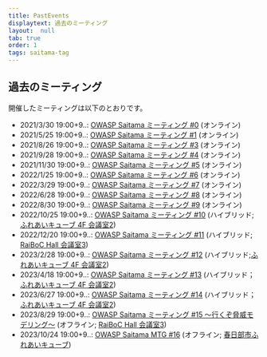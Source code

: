 ```yaml
---
title: PastEvents
displaytext: 過去のミーティング
layout:  null
tab: true
order: 1
tags: saitama-tag
---
```


## 過去のミーティング

開催したミーティングは以下のとおりです。

* 2021/3/30 19:00+9..: [OWASP Saitama ミーティング #0](https://owaspsaitama.connpass.com/event/208691/) (オンライン)
* 2021/5/25 19:00+9..: [OWASP Saitama ミーティング #1](https://owaspsaitama.connpass.com/event/211303/) (オンライン)
* 2021/8/26 19:00+9..: [OWASP Saitama ミーティング #3](https://owaspsaitama.connpass.com/event/215307/) (オンライン)
* 2021/9/28 19:00+9..: [OWASP Saitama ミーティング #4](https://owaspsaitama.connpass.com/event/226012/) (オンライン)
* 2021/11/30 19:00+9..: [OWASP Saitama ミーティング #5](https://owaspsaitama.connpass.com/event/232046/) (オンライン)
* 2022/1/25 19:00+9..: [OWASP Saitama ミーティング #6](https://owaspsaitama.connpass.com/event/233456/) (オンライン)
* 2022/3/29 19:00+9..: [OWASP Saitama ミーティング #7](https://owaspsaitama.connpass.com/event/237914/) (オンライン)
* 2022/6/28 19:00+9..: [OWASP Saitama ミーティング #8](https://owaspsaitama.connpass.com/event/243881/) (オンライン)
* 2022/8/30 19:00+9..: [OWASP Saitama ミーティング #9](https://owaspsaitama.connpass.com/event/253611/) (オンライン)
* 2022/10/25 19:00+9..: [OWASP Saitama ミーティング #10](https://owaspsaitama.connpass.com/event/263218/) (ハイブリッド; [ふれあいキューブ 4F 会議室2](https://www.kasukabehall.jp/))
* 2022/12/20 19:00+9..: [OWASP Saitama ミーティング #11](https://owaspsaitama.connpass.com/event/266725/) (ハイブリッド; [RaiBoC Hall 会議室3](https://saitama-culture.jp/raibochall/))
* 2023/2/28 19:00+9..: [OWASP Saitama ミーティング #12](https://owaspsaitama.connpass.com/event/276182/) (ハイブリッド;[ふれあいキューブ 4F 会議室2](https://www.kasukabehall.jp/))
* 2023/4/18 19:00+9..: [OWASP Saitama ミーティング #13](https://owaspsaitama.connpass.com/event/277279/) (ハイブリッド； [ふれあいキューブ 4F 会議室2](https://www.kasukabehall.jp/))
* 2023/6/27 19:00+9..: [OWASP Saitama ミーティング #14](https://owaspsaitama.connpass.com/event/288231/) (ハイブリッド； [ふれあいキューブ 4F 会議室2](https://www.kasukabehall.jp/))
* 2023/8/29 19:00+9..: [OWASP Saitama ミーティング #15 〜行くぞ脅威モデリング〜](https://owaspsaitama.connpass.com/event/288885/) (オフライン; [RaiBoC Hall 会議室3](https://saitama-culture.jp/raibochall/))
* 2023/10/24 19:00+9..: [OWASP Saitama MTG #16](https://owaspsaitama.connpass.com/event/295377/) (オフライン; [春日部市ふれあいキューブ](https://www.kasukabehall.jp/))
